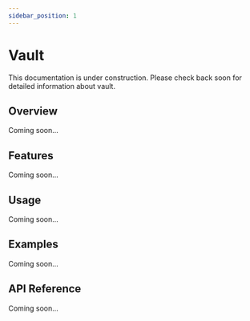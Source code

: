 ```yaml
---
sidebar_position: 1
---
```


# Vault

This documentation is under construction. Please check back soon for detailed information about vault.

## Overview

Coming soon...

## Features

Coming soon...

## Usage

Coming soon...

## Examples

Coming soon...

## API Reference

Coming soon...
